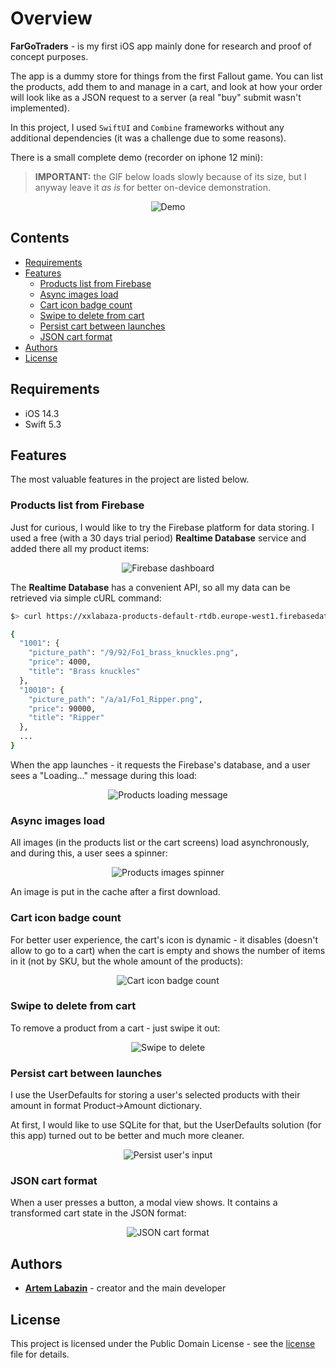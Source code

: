 # Overview

**FarGoTraders** - is my first iOS app mainly done for research and proof of concept purposes.

The app is a dummy store for things from the first Fallout game. You can list the products, add them to and manage in a cart, and look at how your order will look like as a JSON request to a server (a real "buy" submit wasn't implemented).

In this project, I used `SwiftUI` and `Combine` frameworks without any additional dependencies (it was a challenge due to some reasons).

There is a small complete demo (recorder on iphone 12 mini):

> **IMPORTANT:** the GIF below loads slowly because of its size, but I anyway leave it *as is* for better on-device demonstration.

<p align="center">
  <img src="https://github.com/xxlabaza/far-go-traders/blob/main/readme/gifs/demo.gif?raw=true" alt="Demo" />
</p>

## Contents

- [Requirements](#requirements)
- [Features](#features)
  - [Products list from Firebase](#products-list-from-firebase)
  - [Async images load](#async-images-load)
  - [Cart icon badge count](#cart-icon-badge-count)
  - [Swipe to delete from cart](#swipe-to-delete-from-cart)
  - [Persist cart between launches](#persist-cart-between-launches)
  - [JSON cart format](#json-cart-format)
- [Authors](#authors)
- [License](#license)

## Requirements

* iOS 14.3
* Swift 5.3

## Features

The most valuable features in the project are listed below.

### Products list from Firebase

Just for curious, I would like to try the Firebase platform for data storing. I used a free (with a 30 days trial period) **Realtime Database** service and added there all my product items:

<p align="center">
  <img src="https://github.com/xxlabaza/far-go-traders/blob/main/readme/images/firebase_dashboard.png?raw=true" alt="Firebase dashboard" />
</p>

The **Realtime Database** has a convenient API, so all my data can be retrieved via simple cURL command:

```bash
$> curl https://xxlabaza-products-default-rtdb.europe-west1.firebasedatabase.app/products.json

{
  "1001": {
    "picture_path": "/9/92/Fo1_brass_knuckles.png",
    "price": 4000,
    "title": "Brass knuckles"
  },
  "10010": {
    "picture_path": "/a/a1/Fo1_Ripper.png",
    "price": 90000,
    "title": "Ripper"
  },
  ...
}
```

When the app launches - it requests the Firebase's database, and a user sees a "Loading..." message during this load:

<p align="center">
  <img src="https://github.com/xxlabaza/far-go-traders/blob/main/readme/images/products_loading.png?raw=true" alt="Products loading message" />
</p>

### Async images load

All images (in the products list or the cart screens) load asynchronously, and during this, a user sees a spinner:

<p align="center">
  <img src="https://github.com/xxlabaza/far-go-traders/blob/main/readme/images/products_images_spinner.png?raw=true" alt="Products images spinner" />
</p>

An image is put in the cache after a first download.

### Cart icon badge count

For better user experience, the cart's icon is dynamic - it disables (doesn't allow to go to a cart) when the cart is empty and shows the number of items in it (not by SKU, but the whole amount of the products):

<p align="center">
  <img src="https://github.com/xxlabaza/far-go-traders/blob/main/readme/gifs/cart_icon_badge_count.gif?raw=true" alt="Cart icon badge count" />
</p>

### Swipe to delete from cart

To remove a product from a cart - just swipe it out:

<p align="center">
  <img src="https://github.com/xxlabaza/far-go-traders/blob/main/readme/gifs/swipe_to_delete.gif?raw=true" alt="Swipe to delete" />
</p>

### Persist cart between launches

I use the UserDefaults for storing a user's selected products with their amount in format Product->Amount dictionary.

At first, I would like to use SQLite for that, but the UserDefaults solution (for this app) turned out to be better and much more cleaner.

<p align="center">
  <img src="https://github.com/xxlabaza/far-go-traders/blob/main/readme/gifs/persist_user_input.gif?raw=true" alt="Persist user's input" />
</p>

### JSON cart format

When a user presses a button, a modal view shows. It contains a transformed cart state in the JSON format:

<p align="center">
  <img src="https://github.com/xxlabaza/far-go-traders/blob/main/readme/images/json_cart_format.png?raw=true" alt="JSON cart format" />
</p>

## Authors

* **[Artem Labazin](https://github.com/xxlabaza)** - creator and the main developer

## License

This project is licensed under the Public Domain License - see the [license](./LICENSE) file for details.
